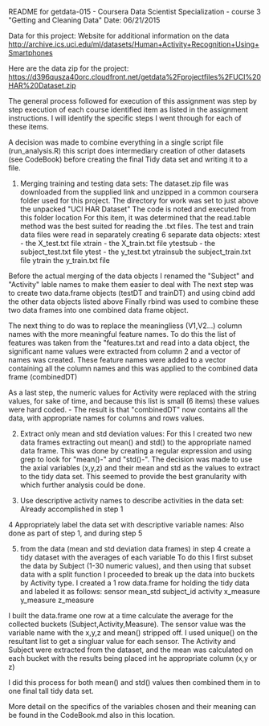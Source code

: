 README for getdata-015 - Coursera Data Scientist Specialization - course 3 "Getting and Cleaning Data"
Date: 06/21/2015

Data for this project:
Website for additional information on the data
http://archive.ics.uci.edu/ml/datasets/Human+Activity+Recognition+Using+Smartphones 

Here are the data zip for the project: 
https://d396qusza40orc.cloudfront.net/getdata%2Fprojectfiles%2FUCI%20HAR%20Dataset.zip 


The general process followed for execution of this assignment was step by step execution of each course identified item as listed in the assignment instructions. I will identify the specific steps I went through for each of these items.

A decision was made to combine everything in a single script file (run_analysis.R) this script does intermediary creation of other datasets (see CodeBook) before creating the final Tidy data set and writing it to a file.

1. Merging training and testing data sets:
The dataset.zip file was downloaded from the supplied link and unzipped in a common coursera folder used for this project. The directory for work was set to just above the unpacked "UCI HAR Dataset" The code is noted and executed from this folder location
For this item, it was determined that the read.table method was the best suited for reading the .txt files. The test and train data files were read in separately creating 6 separate data objects: 
xtest - the X_test.txt file
xtrain - the X_train.txt file
ytestsub - the subject_test.txt file
ytest - the y_test.txt
ytrainsub the subject_train.txt file
ytrain the y_train.txt file

Before the actual merging of the data objects I renamed the "Subject" and "Activity" lable names to make them easier to deal with
The next step was to create two data.frame objects (testDT and trainDT) and using cbind add the other data objects listed above
Finally rbind was used to combine these two data frames into one combined data frame object.

The next thing to do was to replace the meaningliess (V1,V2...) column names with the more meaningful feature names. To do this
the list of features was taken from the "features.txt and read into a data object, the significant name values were extracted from column 2 and a vector of names was created. These feature names were added to a vector containing all the column names and this was applied to the 
combined data frame (combinedDT)

As a last step, the numeric values for Activity were replaced with the string values, for sake of time, and because this list is small (6 items) these values were hard coded. - The result is that "combinedDT" now contains all the data, with appropriate names for columns and rows values.

2. Extract only mean and std deviation values:
For this I created two new data frames extracting out mean() and std() to the appropriate named data frame.
This was done by creating a regular expression and using grep to look for "mean()-" and "std()-".
The decision was made to use the axial variables (x,y,z) and their mean and std as the values to extract to the tidy data set.
This seemed to provide the best granularity with which further analysis could be done.

3. Use descriptive activity names to describe activities in the data set:
Already accomplished in step 1

4 Appropriately label the data set with descriptive variable names:
Also done as part of step 1, and during step 5

5. from the data (mean and std deviation data frames) in step 4 create a tidy dataset with the averages of each variable
To do this I first subset the data by Subject (1-30 numeric values), and then using that subset data with a split function
I proceeded to break up the data into buckets by Activity type.
I created a 1 row data.frame for holding the tidy data and labeled it as follows:
sensor mean_std subject_id activity x_measure y_measure z_measure

I built the data.frame one row at a time calculate the average for the collected buckets (Subject,Activity,Measure). The sensor value was the variable name with the x,y,z and mean() stripped off. I used unique() on the resultant list to get a singluar value for each sensor.
The Activity and Subject were extracted from the dataset, and the mean was calculated on each bucket with the results being placed int he appropriate column (x,y or z)

I did this process for both mean() and std() values then combined them in to one final tall tidy data set.

More detail on the specifics of the variables chosen and their meaning can be found in the CodeBook.md also in this location.